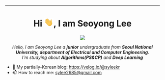 <hr>
<h1 align="center">Hi <img src="https://raw.githubusercontent.com/ABSphreak/ABSphreak/master/gifs/Hi.gif" width="30px">, I am Seoyong Lee </h1>

<p align = "center">
  <img src="http://mazassumnida.wtf/api/generate_badge?boj=syleekr" align = "center">
</p>


<p align="center">
  <em>
    Hello, I am Seoyong Lee a <b>junior</b> undergraduate from <b>Seoul National University, department of Electrical and Computer Engineering</b>.  <br>
    I'm studying about <b>Algorithms(PS&CP)</b> and <b>Deep Learning</b>
  </em> 
  <br>
</p>

- 🌱 My partially-Korean blog: https://velog.io/@syleekr
- 📫 How to reach me: sylee2685@gmail.com
<!--


Here are some ideas to get you started:

- 🔭 I’m currently working on ...
- 👯 I’m looking to collaborate on ...
- 🤔 I’m looking for help with ...
- 💬 Ask me about ...
- 📫 How to reach me: ...
- 😄 Pronouns: ...
- ⚡ Fun fact: ...
-->
